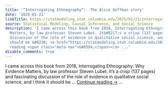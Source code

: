```yaml
---
title: '“Interrogating Ethnography”:  The Alice Goffman story'
date: '2025-01-21'
linkTitle: https://statmodeling.stat.columbia.edu/2025/01/21/interrogating-ethnicity-the-alice-goffman-story/
source: Statistical Modeling, Causal Inference, and Social Science
description: 'I came across this book from 2018, Interrogating Ethnography: Why Evidence
  Matters, by law professor Steven Lubet. It&#8217;s a crisp (137 pages) and fascinating
  discussion of the role of evidence in qualitative social science, and I think it
  should be &#8230; <a href="https://statmodeling.stat.columbia.edu/2025/01/21/interrogating-ethnicity-the-alice-goffman-story/">Continue
  reading <span class="meta-nav">&#8594;</span></a> ...'
disable_comments: true
---
```

I came across this book from 2018, Interrogating Ethnography: Why Evidence Matters, by law professor Steven Lubet. It&#8217;s a crisp (137 pages) and fascinating discussion of the role of evidence in qualitative social science, and I think it should be &#8230; <a href="https://statmodeling.stat.columbia.edu/2025/01/21/interrogating-ethnicity-the-alice-goffman-story/">Continue reading <span class="meta-nav">&#8594;</span></a> ...